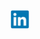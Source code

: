 

<style><h1 align="center"> 
@import url('https://fonts.googleapis.com/css2?family=Montserrat:wght@100&display=swap');
Sunroad</h1></style>

<a href="https://www.linkedin.com/in/solveig-rebnord-68b9a3190/" target="_blank"><img src="https://github.com/devicons/devicon/blob/master/icons/linkedin/linkedin-original.svg" width="30px" height="30px"></a>


